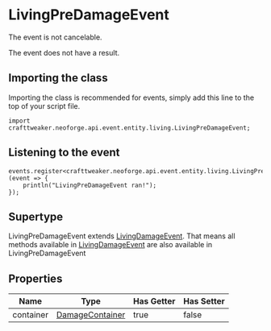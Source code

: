 # LivingPreDamageEvent

The event is not cancelable.

The event does not have a result.

## Importing the class

Importing the class is recommended for events, simply add this line to the top of your script file.
```zenscript
import crafttweaker.neoforge.api.event.entity.living.LivingPreDamageEvent;
```


## Listening to the event

```zenscript
events.register<crafttweaker.neoforge.api.event.entity.living.LivingPreDamageEvent>(event => {
    println("LivingPreDamageEvent ran!");
});
```


## Supertype

LivingPreDamageEvent extends [LivingDamageEvent](/neoforge/api/event/entity/living/LivingDamageEvent). That means all methods available in [LivingDamageEvent](/neoforge/api/event/entity/living/LivingDamageEvent) are also available in LivingPreDamageEvent

## Properties

|   Name    |                             Type                              | Has Getter | Has Setter |
|-----------|---------------------------------------------------------------|------------|------------|
| container | [DamageContainer](/neoforge/api/world/damage/DamageContainer) | true       | false      |

